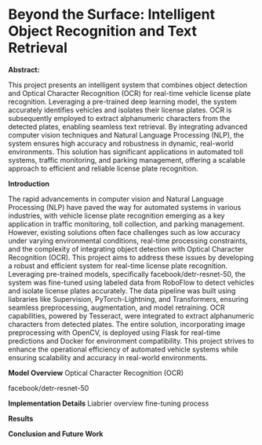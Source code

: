 # Beyond the Surface: Intelligent Object Recognition and Text Retrieval

**Abstract:**

This project presents an intelligent system that combines object detection and Optical Character Recognition (OCR) for real-time vehicle license plate recognition. Leveraging a pre-trained deep learning model, the system accurately identifies vehicles and isolates their license plates. OCR is subsequently employed to extract alphanumeric characters from the detected plates, enabling seamless text retrieval. By integrating advanced computer vision techniques and Natural Language Processing (NLP), the system ensures high accuracy and robustness in dynamic, real-world environments. This solution has significant applications in automated toll systems, traffic monitoring, and parking management, offering a scalable approach to efficient and reliable license plate recognition.

**Introduction**

The rapid advancements in computer vision and Natural Language Processing (NLP) have paved the way for automated systems in various industries, with vehicle license plate recognition emerging as a key application in traffic monitoring, toll collection, and parking management. However, existing solutions often face challenges such as low accuracy under varying environmental conditions, real-time processing constraints, and the complexity of integrating object detection with Optical Character Recognition (OCR). This project aims to address these issues by developing a robust and efficient system for real-time license plate recognition. Leveraging pre-trained models, specifically facebook/detr-resnet-50, the system was fine-tuned using labeled data from RoboFlow to detect vehicles and isolate license plates accurately. The data pipeline was built using liabraries like Supervision, PyTorch-Lightning, and Transformers, ensuring seamless preprocessing, augmentation, and model retraining. OCR capabilities, powered by Tesseract, were integrated to extract alphanumeric characters from detected plates. The entire solution, incorporating image preprocessing with OpenCV, is deployed using Flask for real-time predictions and Docker for environment compatibility. This project strives to enhance the operational efficiency of automated vehicle systems while ensuring scalability and accuracy in real-world environments.


**Model Overview**
Optical Character Recognition (OCR)

facebook/detr-resnet-50

**Implementation Details**
Liabrier overview
fine-tuning process

**Results**

**Conclusion and Future Work**

